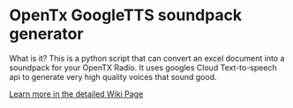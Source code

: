 # OpenTx GoogleTTS soundpack generator
What is it?
This is a python script that can convert an excel document into a soundpack for your OpenTX Radio.
It uses googles Cloud Text-to-speech api to generate very high quality voices that sound good.

[Learn more in the detailed Wiki Page](https://github.com/florianL21/OpenTx-googleTTS-soundpack-generator/wiki)
